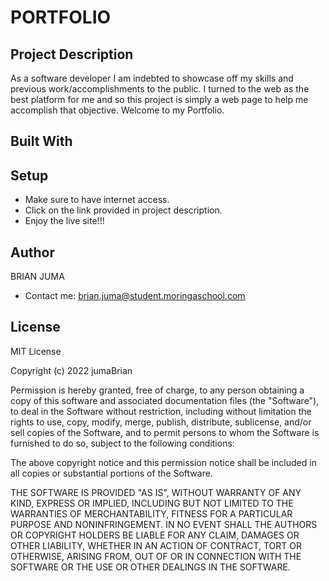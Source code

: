 # PORTFOLIO

## Project Description
As a software developer I am indebted to showcase off my skills and previous work/accomplishments to the public. I turned to the web as the best platform for me and so this project is simply a web page to help me accomplish that objective. Welcome to my Portfolio.
## Built With


## Setup
* Make sure to have internet access.
* Click on the link provided in project description.
* Enjoy the live site!!!
  
## Author
BRIAN JUMA
* Contact me: brian.juma@student.moringaschool.com

## License
MIT License

Copyright (c) 2022 jumaBrian

Permission is hereby granted, free of charge, to any person obtaining a copy
of this software and associated documentation files (the "Software"), to deal
in the Software without restriction, including without limitation the rights
to use, copy, modify, merge, publish, distribute, sublicense, and/or sell
copies of the Software, and to permit persons to whom the Software is
furnished to do so, subject to the following conditions:

The above copyright notice and this permission notice shall be included in all
copies or substantial portions of the Software.

THE SOFTWARE IS PROVIDED "AS IS", WITHOUT WARRANTY OF ANY KIND, EXPRESS OR
IMPLIED, INCLUDING BUT NOT LIMITED TO THE WARRANTIES OF MERCHANTABILITY,
FITNESS FOR A PARTICULAR PURPOSE AND NONINFRINGEMENT. IN NO EVENT SHALL THE
AUTHORS OR COPYRIGHT HOLDERS BE LIABLE FOR ANY CLAIM, DAMAGES OR OTHER
LIABILITY, WHETHER IN AN ACTION OF CONTRACT, TORT OR OTHERWISE, ARISING FROM,
OUT OF OR IN CONNECTION WITH THE SOFTWARE OR THE USE OR OTHER DEALINGS IN THE
SOFTWARE.
